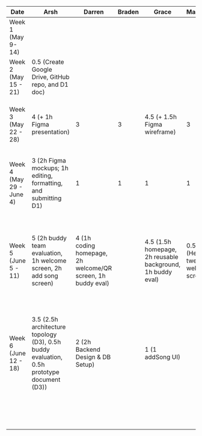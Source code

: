 | Date | Arsh | Darren | Braden | Grace                                                      | Maximus                           | Kenneth | Task                                                                                       |
|---|---|---|---|------------------------------------------------------------|-----------------------------------|---|--------------------------------------------------------------------------------------------|
| Week 1 (May 9- 14)  |   |   |   |                                                            |                                   |   |                                                                                            |
| Week 2 (May 15 - 21)  | 0.5 (Create Google Drive, GitHub repo, and D1 doc) |   |   |                                                            |                                   |   |                                                                                            |
| Week 3 (May 22 - 28)  | 4 (+ 1h Figma presentation)  | 3  | 3  | 4.5 (+ 1.5h Figma wireframe)                               | 3                                 | 3  | First meeting, brainstorming and discussing features and work on presentation              |
| Week 4 (May 29 - June 4)  | 3 (2h Figma mockups; 1h editing, formatting, and submitting D1) | 1 | 1  | 1                                                          | 1                                 | 1  | Discuss server details and how to communicate with Spotify API, complete project proposal |
| Week 5 (June 5 - 11)  | 5 (2h buddy team evaluation, 1h welcome screen, 2h add song screen) | 4 (1h coding homepage, 2h welcome/QR screen, 1h buddy eval)  |   | 4.5 (1.5h homepage, 2h reusable background, 1h buddy eval) | 0.5 (Helped tweak welcome screen) |  5.5 (2h worked on welcome screen, 1h buddy eval, 2.5 song queue screen) | Complete initial version of welcome screen, add song screen, and song queue screen and  complete the bulk of the buddy team evaluation                                                 |
| Week 6 (June 12 - 18)  | 3.5 (2.5h architecture topology (D3), 0.5h buddy evaluation, 0.5h prototype document (D3))  |  2 (2h Backend Design & DB Setup) |   | 1 (1 addSong UI)                                           |                                   | 3 (1h host queue, progress bar, and control buttons, 2h setup retrofit and spotify api)   |                                                                                            |
|   |   |   |   |                                                            |                                   |   |                                                                                            |
|   |   |   |   |                                                            |                                   |   |                                                                                            |
|   |   |   |   |                                                            |                                   |   |                                                                                            |
|   |   |   |   |                                                            |                                   |   |                                                                                            |
|   |   |   |   |                                                            |                                   |   |                                                                                            |
|   |   |   |   |                                                            |                                   |   |                                                                                            |
|   |   |   |   |                                                            |                                   |   |                                                                                            |
|   |   |   |   |                                                            |                                   |   |                                                                                            |
|   |   |   |   |                                                            |                                   |   |                                                                                            |
|   |   |   |   |                                                            |                                   |   |                                                                                            |
|   |   |   |   |                                                            |                                   |   |                                                                                            |
|   |   |   |   |                                                            |                                   |   |                                                                                            |
|   |   |   |   |                                                            |                                   |   |                                                                                            |
